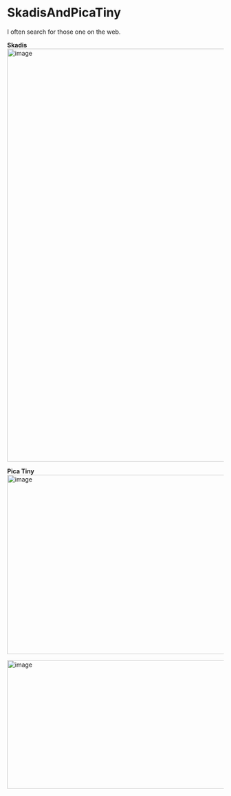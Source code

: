 # SkadisAndPicaTiny
I often search for those one on the web.


**Skadis**
[<img width="963" height="960" alt="image" src="https://github.com/user-attachments/assets/d822d52b-3013-4e87-8b2c-b9da5682d718" />](https://www.google.com/search?q=skadis+measure+mm)


**Pica Tiny**
[<img width="615" height="417" alt="image" src="https://github.com/user-attachments/assets/564e85a9-c965-4f90-98c1-3490563962f5" />](https://www.google.com/search?q=picatiny+measure+mm)  

[<img width="600" height="299" alt="image" src="https://github.com/user-attachments/assets/0b335f72-77bb-417f-b3f6-7d2e55e23518" />](https://www.google.com/search?q=picatiny+measure+mm)  

